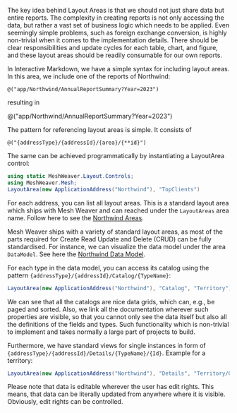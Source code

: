 ﻿---
Title: "Personalize Data Reports with Layout Areas"
Abstract: >
  We live in times of hyper personalization of all information. 
  This is also true for data reports: Very often, the same data is presented in different ways to different audiences.
  This article shows how to use layout areas to personalize data reports.
Thumbnail: "images/Layout Areas.jpeg"
VideoUrl: "https://www.youtube.com/embed/q1MKJ-8R2yM?si=dLCU50EDhYvELID3"
VideoDuration: "00:15:00"
Published: "2025-04-21"
Authors:
  - "Roland Bürgi"
Tags:
  - "Documentation"
  - "Layout"
  - "Layout Area"
  - "Markdown"
---

The key idea behind Layout Areas is that we should not just share data but
entire reports. The complexity in creating reports is not only accessing the data,
but rather a vast set of business logic which needs to be applied. Even seemingly
simple problems, such as foreign exchange conversion, is highly non-trivial
when it comes to the implementation details. There should be clear responsibilities
and update cycles for each table, chart, and figure, and these layout areas
should be readily consumable for our own reports.

In Interactive Markdown, we have a simple syntax for including layout areas. In this area, we include 
one of the reports of Northwind:

```
@("app/Northwind/AnnualReportSummary?Year=2023")
```
resulting in 

@("app/Northwind/AnnualReportSummary?Year=2023")

The pattern for referencing layout areas is simple. It consists of 

```
@("{addressType}/{addressId}/{area}/{**id}")
```

The same can be achieved programmatically by instantiating a LayoutArea control:

```csharp --render LayoutArea --show-code
using static MeshWeaver.Layout.Controls;
using MeshWeaver.Mesh;
LayoutArea(new ApplicationAddress("Northwind"), "TopClients")
```

For each address, you can list all layout areas. This is a standard layout
area which ships with Mesh Weaver and can reached under the `LayoutAreas` area
name. Follow here to see the [Northwind Areas](/app/Northwind/LayoutAreas).

Mesh Weaver ships with a variety of standard layout areas, as most of the parts
required for Create Read Update and Delete (CRUD) can be fully standardised. For instance,
we can visualize the data model under the area `DataModel`. See here the 
[Northwind Data Model](/app/Northwind/DataModel).

For each type in the data model, you can access its catalog using the pattern
`{addressType}/{addressId}/Catalog/{TypeName}`:

```csharp --render Catalog --show-code
LayoutArea(new ApplicationAddress("Northwind"), "Catalog", "Territory")
```

We can see that all the catalogs are nice data grids, which can, e.g., be paged and sorted. Also, we link all
the documentation wherever such properties are visible, so that you cannot only see the data itself but also all 
the definitions of the fields and types. Such functionality
which is non-trivial to implement and takes normally a large part of projects to build.

Furthermore, we have standard views for
single instances in form of `{addressType}/{addressId}/Details/{TypeName}/{Id}`. Example for a territory:

```csharp --render Details --show-code
LayoutArea(new ApplicationAddress("Northwind"), "Details", "Territory/06897")
```

Please note that data is editable wherever the user has edit rights. This means, that 
data can be literally updated from anywhere where it is visible. Obviously, edit rights can be controlled.
